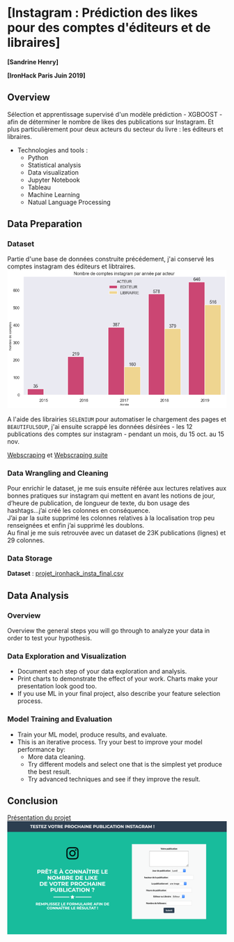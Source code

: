 # [Instagram : Prédiction des likes pour des comptes d'éditeurs et de libraires]

**[Sandrine Henry]**

**[IronHack Paris Juin 2019]**

## Overview

Sélection et apprentissage supervisé d'un modèle prédiction - XGBOOST - afin de déterminer le nombre de likes des publications sur Instagram. Et plus particulièrement pour deux acteurs du secteur du livre : les éditeurs et libraires.<br/>

* Technologies and tools :
	* Python
	* Statistical analysis
	* Data visualization
	* Jupyter Notebook
	* Tableau
	* Machine Learning
	* Natual Language Processing
    

## Data Preparation

### Dataset

Partie d'une base de données construite précédement, j'ai conservé les comptes instagram des éditeurs et libtraires. <br/>
![Editeurs_libraires_instagram](images/edi_lib_insta.png)

A l'aide des librairies `SELENIUM` pour automatiser le chargement des pages et `BEAUTIFULSOUP`, j'ai ensuite scrappé les données désirées - les 12 publications des comptes sur instagram - pendant un mois, du 15 oct. au 15 nov.

<a href="https://github.com/sandrineh/data-labs/blob/master/final-project/my-code/PROJET_FINAL_ETAPE_WEBSCRAPING.ipynb">Webscraping</a> et <a href="https://github.com/sandrineh/data-labs/blob/master/final-project/my-code/PROJET_FINAL_ETAPE_WEBSCRAPING_SUITE.ipynb">Webscraping suite</a>

### Data Wrangling and Cleaning

Pour enrichir le dataset, je me suis ensuite référée aux lectures relatives aux bonnes pratiques sur instagram qui mettent en avant les notions de jour, d’heure de publication, de longueur de texte, du bon usage des hashtags...j’ai créé les colonnes en conséquence. <br/>
J’ai par la suite supprimé les colonnes relatives à la localisation trop peu renseignées et enfin j’ai supprimé les doublons.
<br/>
Au final je me suis retrouvée avec un dataset de 23K publications (lignes) et 29 colonnes.

### Data Storage

**Dataset** : <a href="https://github.com/sandrineh/data-labs/tree/master/final-project/my-code/data">projet_ironhack_insta_final.csv</a>


## Data Analysis

### Overview

Overview the general steps you will go through to analyze your data in order to test your hypothesis.

### Data Exploration and Visualization

* Document each step of your data exploration and analysis.
* Print charts to demonstrate the effect of your work. Charts make your presentation look good too.
* If you use ML in your final project, also describe your feature selection process.

### Model Training and Evaluation

* Train your ML model, produce results, and evaluate.
* This is an iterative process. Try your best to improve your model performance by:
	* More data cleaning.
	* Try different models and select one that is the simplest yet produce the best result.
	* Try advanced techniques and see if they improve the result.

## Conclusion
<a href="https://sandrineh.github.io/docs/Projet_Ironhack_Final_Janvier_2020.pdf">Présentation du projet</a>
<a href="https://eleonoreh.pythonanywhere.com/">![WebApp_Prediction_instagram](images/le_test_ultime.png)</a>